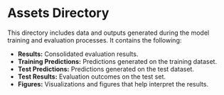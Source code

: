 # Assets Directory

This directory includes data and outputs generated during the model training and evaluation processes. It contains the following:

- **Results:** Consolidated evaluation results.
- **Training Predictions:** Predictions generated on the training dataset.
- **Test Predictions:** Predictions generated on the test dataset.
- **Test Results:** Evaluation outcomes on the test set.
- **Figures:** Visualizations and figures that help interpret the results.
